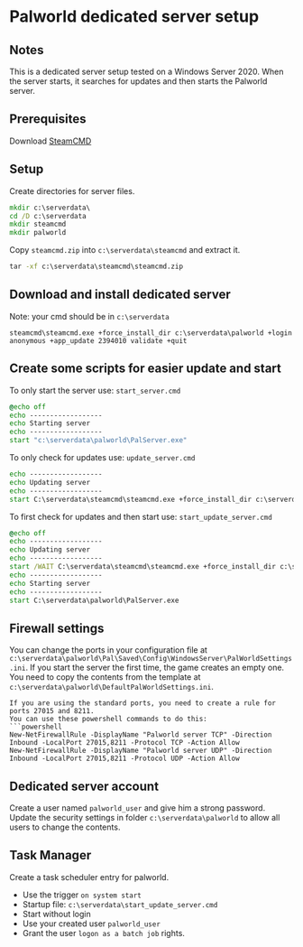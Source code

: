 # Palworld dedicated server setup
## Notes
This is a dedicated server setup tested on a Windows Server 2020. When the server starts, it searches for updates and then starts the Palworld server.

## Prerequisites
Download [SteamCMD](https://developer.valvesoftware.com/wiki/SteamCMD)

## Setup
Create directories for server files.
```cmd
mkdir c:\serverdata\
cd /D c:\serverdata
mkdir steamcmd
mkdir palworld
```

Copy `steamcmd.zip` into `c:\serverdata\steamcmd` and extract it.
```cmd
tar -xf c:\serverdata\steamcmd\steamcmd.zip
```

## Download and install dedicated server
Note: your cmd should be in `c:\serverdata`
```
steamcmd\steamcmd.exe +force_install_dir c:\serverdata\palworld +login anonymous +app_update 2394010 validate +quit
```

## Create some scripts for easier update and start
To only start the server use: `start_server.cmd`
```cmd
@echo off
echo ------------------
echo Starting server
echo ------------------
start "c:\serverdata\palworld\PalServer.exe"
```

To only check for updates use: `update_server.cmd`
```cmd
echo ------------------
echo Updating server
echo ------------------
start C:\serverdata\steamcmd\steamcmd.exe +force_install_dir c:\serverdata\palworld +login anonymous +app_update 2394010  validate +quit
```

To first check for updates and then start use: `start_update_server.cmd`
```cmd
@echo off
echo ------------------
echo Updating server
echo ------------------
start /WAIT C:\serverdata\steamcmd\steamcmd.exe +force_install_dir c:\serverdata\palworld +login anonymous +app_update 2278520 +quit
echo ------------------
echo Starting server
echo ------------------
start C:\serverdata\palworld\PalServer.exe
```

## Firewall settings
You can change the ports in your configuration file at `c:\serverdata\palworld\Pal\Saved\Config\WindowsServer\PalWorldSettings.ini`.
If you start the server the first time, the game creates an empty one.
You need to copy the contents from the template at `c:\serverdata\palworld\DefaultPalWorldSettings.ini`.
```
If you are using the standard ports, you need to create a rule for ports 27015 and 8211.
You can use these powershell commands to do this:
```powershell
New-NetFirewallRule -DisplayName "Palworld server TCP" -Direction Inbound -LocalPort 27015,8211 -Protocol TCP -Action Allow
New-NetFirewallRule -DisplayName "Palworld server UDP" -Direction Inbound -LocalPort 27015,8211 -Protocol UDP -Action Allow
```

## Dedicated server account
Create a user named `palworld_user` and give him a strong password.
Update the security settings in folder `c:\serverdata\palworld` to allow all users to change the contents.

## Task Manager
Create a task scheduler entry for palworld.
* Use the trigger `on system start`
* Startup file: `c:\serverdata\start_update_server.cmd`
* Start without login
* Use your created user `palworld_user`
* Grant the user `logon as a batch job` rights.
